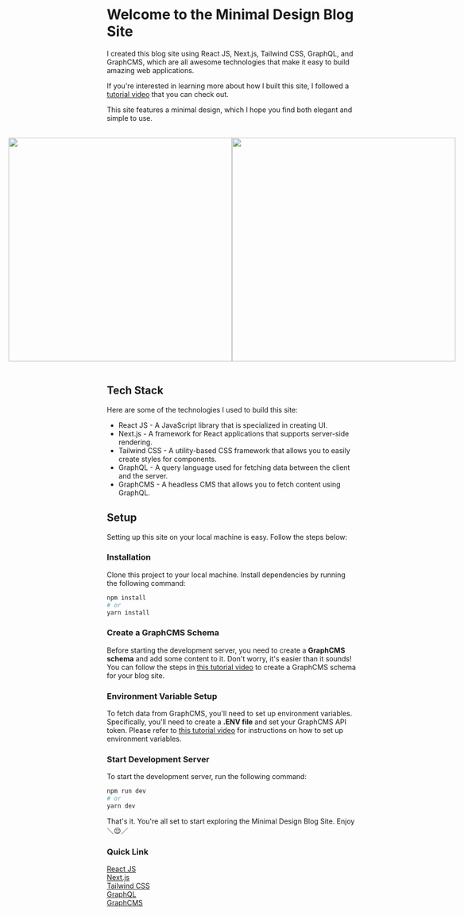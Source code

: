 # Welcome to the Minimal Design Blog Site 

I created this blog site using React JS, Next.js, Tailwind CSS, GraphQL, and GraphCMS, which are all awesome technologies that make it easy to build amazing web applications.

If you're interested in learning more about how I built this site, I followed a [tutorial video](https://www.youtube.com/watch?v=HYv55DhgTuA) that you can check out.

This site features a minimal design, which I hope you find both elegant and simple to use.

</br>
<div style="display: flex; justify-content: center;">
  <img src="https://user-images.githubusercontent.com/59190800/223641345-cbb29ad4-35ac-47ad-bd31-0908af55d3be.png" width="450px">
  <img src="https://user-images.githubusercontent.com/59190800/223641613-f48be0ae-340b-4aa3-97c3-b9ea124ba502.png" width="450px">
</div>
</br>



## Tech Stack

Here are some of the technologies I used to build this site:

- React JS - A JavaScript library that is specialized in creating UI.
- Next.js - A framework for React applications that supports server-side rendering.
- Tailwind CSS - A utility-based CSS framework that allows you to easily create styles for components.
- GraphQL - A query language used for fetching data between the client and the server.
- GraphCMS - A headless CMS that allows you to fetch content using GraphQL.

## Setup

Setting up this site on your local machine is easy. Follow the steps below:

### Installation
Clone this project to your local machine.
Install dependencies by running the following command:

```bash
npm install
# or
yarn install
```

### Create a GraphCMS Schema
Before starting the development server, you need to create a **GraphCMS schema** and add some content to it. Don't worry, it's easier than it sounds! You can follow the steps in [this tutorial video](https://www.youtube.com/watch?v=HYv55DhgTuA&t=467s) to create a GraphCMS schema for your blog site.

### Environment Variable Setup
To fetch data from GraphCMS, you'll need to set up environment variables. Specifically, you'll need to create a **.ENV file** and set your GraphCMS API token. Please refer to [this tutorial video](https://www.youtube.com/watch?v=HYv55DhgTuA&t=3085s) for instructions on how to set up environment variables.

### Start Development Server
To start the development server, run the following command:

```bash
npm run dev
# or
yarn dev
```

That's it. You're all set to start exploring the Minimal Design Blog Site. Enjoy＼😌／

### Quick Link
[React JS](https://reactjs.org/)</br>
[Next.js](https://nextjs.org/)</br>
[Tailwind CSS](https://tailwindcss.com/)</br>
[GraphQL](https://graphql.org/)</br>
[GraphCMS](https://hygraph.com/)</br>

